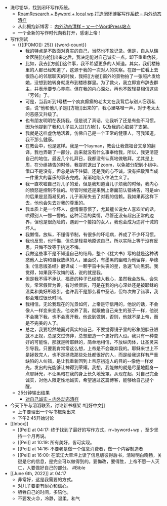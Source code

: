 - 洗尽铅华，找到闭环写作系统。
    - [RoamResearch + Byword + local wp 打造闭环博客写作系统 – 内外动态清样](http://10.0.0.3/wordpress/2022/06/06/roamresearch-byword-local-wp-%e6%89%93%e9%80%a0%e9%97%ad%e7%8e%af%e5%8d%9a%e5%ae%a2%e5%86%99%e4%bd%9c%e7%b3%bb%e7%bb%9f/)
    - 从此拥抱新博客： [内外动态清样 – 又一个WordPress站点](http://10.0.0.3/wordpress/)
    - 一个全新的写作时代向我打开，感谢上帝！
- 写作测试
    - {{[[POMO]]: 25}} {{word-count}}
        - 我的特点是不敢面对真实的自己，当然也不敢记录。但是，自从从瑞金医院[[方舱]]出来之后，我决定能对自己诚实一点，卸下重重伪装。
        - 比如，我去[[方舱]]这件事，我不希望更多的人知道。其实，我们楼栋里的人都已经知道了，这源于我的一次对人的失察。在跟一位看上去很热心的邻居聊天的时候，我把[[方舱]]窗外的景物拍了一张照片发给她，没想到她转身就发布到楼栋群里。为了救火，我立即宣布辞去群主，并表示要专心养病。但在我的内心深处，再也不敢轻易相信这些『芳邻』了。
        - 可是，当我听到1号楼一个疯疯癫癫的老太太在我背后与别人窃窃私语，说“他和他儿子是[[方舱]]出来的”，我心里咯噔一声，对于老太太的恶感又升级了。
        - 也有朋友明明在表扬我，但是说了真话，让我听了还是有些不习惯。因为他提到了我和儿子进入过[[方舱]]，以及我的心脏装了支架。
        - 我就是这样虚伪地活着，仿佛自己是一个正常的健康人，可我知道，我不那么健康。
        - 在教会中，也是这样。我是一个layman，教会让我做福音文章的翻译，我也弄砸了一部分，后来就没有什么事奉给我，所以，我更清楚自己的地位。最近几个礼拜日，我都没有认真地做敬拜。尤其是上周，在分组祷告的时候，我提前退出了zoom，以免被分配到小组中。借口不是没有，但总是站不住脚。还是我的心不诚，没有把敬拜当成一件重大的喜乐的事去完成。渐渐地陷入律法主义了。
        - 我一直吹嘘自己对儿子的爱，但是我知道当儿子烦我的时候，我内心的愤怒是控制不住的。尽管时候还是来到上帝面前认错祷告，可是sin的后果是显而易见的，儿子渐渐失去了对我的信赖。我如果再这样下去，他也会失去对我的尊重的。
        - 我本质上是一个坏人，虚情假意惯了，尤其擅长说女人喜欢听的话，哄得别人一愣一愣的。这种泛滥的柔情，尽管还没有超出正常的边界，但也是很危险的，遇到一个接招的女人，我也会成为违背十诫的坏人。
        - 我懒惰，放纵，不懂得节制，有很多的坏毛病，养成了不少坏习惯。
        - 我也反思，也忏悔，但总是轻易地原谅自己，所以实际上等于没有反思，只悔不改等于执迷不悔。
        - 我做这些事不是不知道自己的结局，整个《犹大书》写的就是这种诱惑他人上钩和自我放纵的人，里面说，有墨黑的幽暗为他留存，毕德生《信息版圣经》翻译成：一颗宇宙中失丧的星，急速飞向黑洞。我觉得，如果我不改悔的话，说的就是我。
        - 但是我不得不承认，福音的种子已经植入我心，虽然我会放纵，会失败，常常假冒为善，有时候很装，可是在我的内心深处还是被耶稣的温柔和美好所吸引。也许我不是那么看中圣洁，但每次做了错事，我都会难过很长时间。
        - 我相信，无论我现在的光景如何，上帝是守信用的，他说的话，不会像人一样变来变去。他收养了我，就跟他自己亲生的孩子一样，他说不会撇下我，也不会离开我，他说到做到，否则，他就不是上帝，而是不完美的人了。
        - 总之，我要坦然地面对真实的自己，不要觉得镜子里的形象肥胖丑陋就不正视，总是文过饰非，总想塑造一个更好的人设。我只有一种变好的可能性，那就是听耶稣的，简单地相信，不放纵肉体，让圣灵来引导我。只要我肯常常这么想，上帝是不会嫌弃我的。耶稣来世上不是拯救完人，也不是拯救那些处处都很好的人，而是给我这样有严重缺陷的人纠错，是让我重新回到上帝原初造人的目的--像他一样发光，发出的光能够让神得到荣耀。我想，我能做的就是尽量地翻身一点耶稣光，不让黑暗在我的身上长久地笼罩。从现在起，对自己完全诚实，对他人限定性地诚实，希望通过这篇博客，能够给自己提个醒。
    - 25分钟输出结果
        - [对自己诚实 – 内外动态清样](http://10.0.0.3/wordpress/2022/06/06/%e5%af%b9%e8%87%aa%e5%b7%b1%e8%af%9a%e5%ae%9e/)
- 今天下午与滔滔联系，讨论新书框架 #[[好中文]]
    - 上午要理出一个写书框架出来
    - 下午2:45开始讨论
- [[Inbox]]
    - [[Pei]] at 04:17: 终于找到了最好的写作方式，rr+byword+wp ，至少坚持一个月再说。
    - [[Pei]] at 10:19: 所有美好，皆可实现。
    - [[Pei]] at 14:16: 不要老是做一个信息消费者，做一个内容制造者
    - [[Pei]] at 16:00: 在滨江大草坪上读了信息版彼得后书，清晰明白晓畅，关键是它的信息，是完全可以做得到的。要悔改，要得胜，上帝不愿一人灭亡，人要做好自己的部分。 #Bible
- [[June 6th, 2022]] at 04:17
    - 非常好，这是我需要的方式。
    - 对儿子要更有耐心和信心。
    - 牺牲自己的时间，多陪他。
    - 不要发火😡，冷静，温柔，和气
